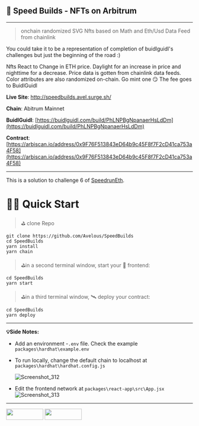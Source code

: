 ## 🕍 Speed Builds - NFTs on Arbitrum
---
> onchain randomized SVG Nfts based on Math and Eth/Usd Data Feed from chainlink



You could take it to be a representation of completion of buidlguidl's challenges but just the beginning of the road :)

Nfts React to Change in ETH price. Daylight for an increase in price and nighttime for a decrease. Price data is gotten from chainlink data feeds. Color attributes are also randomized on-chain. Go mint one 😏 The fee goes to BuidlGuidl 


**Live Site**: http://speedbuilds.avel.surge.sh/

**Chain**: Abitrum Mainnet

**BuidlGuidl**: [https://buidlguidl.com/build/PhLNPBgNpanaerHsLdDm](https://buidlguidl.com/build/PhLNPBgNpanaerHsLdDm)

**Contract**: [https://arbiscan.io/address/0x9F76F513843eD64b9c45F8f7F2cD41ca753a4F58](https://arbiscan.io/address/0x9F76F513843eD64b9c45F8f7F2cD41ca753a4F58)

---


This is a solution to challenge 6 of [SpeedrunEth](https://speedrunethereum.com/). 

# 🏃‍♀️ Quick Start

> ⛳️ clone Repo

    git clone https://github.com/Avelous/SpeedBuilds
    cd SpeedBuilds
    yarn install
    yarn chain

> ⛳️in a second terminal window, start your 📱 frontend:

    cd SpeedBuilds
    yarn start

> ⛳️in a third terminal window, 🛰 deploy your contract:

    cd SpeedBuilds
    yarn deploy

---

**💡Side Notes:**

- Add an environment -`.env` file. Check the example `packages\hardhat\example.env`
- To run locally, change the default chain to localhost at `packages\hardhat\hardhat.config.js`
 
  ![Screenshot_312](https://user-images.githubusercontent.com/86206128/188268401-a22f62be-ab54-47ef-b4b7-a810c1105d49.png)

- Edit the frontend network at `packages\react-app\src\App.jsx`
![Screenshot_313](https://user-images.githubusercontent.com/86206128/188268410-91b8b035-614c-4ee4-b40e-c93e0bc2bb6f.png)


---

<a href="https://twitter.com/Av3lous"><img src="https://user-images.githubusercontent.com/86206128/182034124-9de8fc5b-0f4a-48b6-9a37-c2e2a0c9f8e8.svg" width="100" height="30"></a> <a href="https://www.linkedin.com/in/avelous"><img src="https://user-images.githubusercontent.com/86206128/182034127-826b3d79-4904-41e0-8897-e418973be00c.svg" width="100" height="30"></a>
